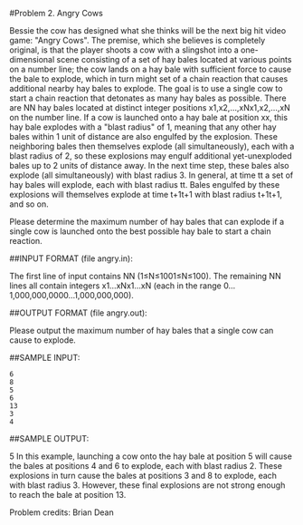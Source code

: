 #Problem 2. Angry Cows

Bessie the cow has designed what she thinks will be the next big hit video game: "Angry Cows". The premise, which she believes is completely original, is that the player shoots a cow with a slingshot into a one-dimensional scene consisting of a set of hay bales located at various points on a number line; the cow lands on a hay bale with sufficient force to cause the bale to explode, which in turn might set of a chain reaction that causes additional nearby hay bales to explode. The goal is to use a single cow to start a chain reaction that detonates as many hay bales as possible.
There are NN hay bales located at distinct integer positions x1,x2,…,xNx1,x2,…,xN on the number line. If a cow is launched onto a hay bale at position xx, this hay bale explodes with a "blast radius" of 1, meaning that any other hay bales within 1 unit of distance are also engulfed by the explosion. These neighboring bales then themselves explode (all simultaneously), each with a blast radius of 2, so these explosions may engulf additional yet-unexploded bales up to 2 units of distance away. In the next time step, these bales also explode (all simultaneously) with blast radius 3. In general, at time tt a set of hay bales will explode, each with blast radius tt. Bales engulfed by these explosions will themselves explode at time t+1t+1 with blast radius t+1t+1, and so on.

Please determine the maximum number of hay bales that can explode if a single cow is launched onto the best possible hay bale to start a chain reaction.

##INPUT FORMAT (file angry.in):

The first line of input contains NN (1≤N≤1001≤N≤100). The remaining NN lines all contain integers x1…xNx1…xN (each in the range 0…1,000,000,0000…1,000,000,000).

##OUTPUT FORMAT (file angry.out):

Please output the maximum number of hay bales that a single cow can cause to explode.

##SAMPLE INPUT:
```
6
8
5
6
13
3
4
```

##SAMPLE OUTPUT:

5
In this example, launching a cow onto the hay bale at position 5 will cause the bales at positions 4 and 6 to explode, each with blast radius 2. These explosions in turn cause the bales at positions 3 and 8 to explode, each with blast radius 3. However, these final explosions are not strong enough to reach the bale at position 13.

Problem credits: Brian Dean